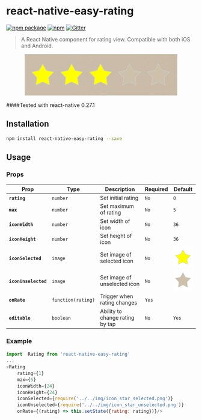 # react-native-easy-rating
[![npm package](https://img.shields.io/npm/v/react-native-easy-rating.svg?style=flat-square)](https://www.npmjs.org/package/react-native-easy-rating)
[![npm](https://img.shields.io/npm/dm/localeval.svg?style=flat-square)](https://github.com/clh161/react-native-easy-rating)
[![Gitter](https://img.shields.io/gitter/room/nwjs/nw.js.svg?style=flat-square)](https://gitter.im/react-native-easy-rating/Lobby#)

> A React Native component for rating view. Compatible with both iOS and Android.
<p align="center">
  <img src="./assets/demo_image_1.png"/>
</p>

####Tested with react-native 0.27.1

## Installation

```sh
npm install react-native-easy-rating --save
```


## Usage

### Props

| Prop | Type | Description | Required | Default |
|---|---|---|---|---|
|**`rating`**|`number`|Set initial rating|`No`|`0`|
|**`max`**|`number`|Set maximum of rating|`No`|`5`|
|**`iconWidth`**|`number`|Set width of icon|`No`|`36`|
|**`iconHeight`**|`number`|Set height of icon|`No`|`36`|
|**`iconSelected`**|`image`|Set image of selected icon|`No`|<img src="./images/icon_star_selected.png"/>|
|**`iconUnselected`**|`image`|Set image of unselected icon|`No`|<img src="./images/icon_star_unselected.png"/>|
|**`onRate`**|`function(rating)`|Trigger when rating changes|`Yes`||
|**`editable`**|`boolean`|Ability to change rating by tap|`No`|`Yes`|

### Example

```js
import  Rating from 'react-native-easy-rating'
...
<Rating
    rating={1}
    max={5}
    iconWidth={24}
    iconHeight={24}
    iconSelected={require('../../img/icon_star_selected.png')}
    iconUnselected={require('../../img/icon_star_unselected.png')}
    onRate={(rating) => this.setState({rating: rating})}/>
```
